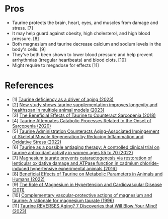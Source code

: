 # Pros
- Taurine protects the brain, heart, eyes, and muscles from damage and stress. [7]
- It may help guard against obesity, high cholesterol, and high blood pressure. [8]
- Both magnesium and taurine decrease calcium and sodium levels in the body's cells. [9]
- They've both been shown to lower blood pressure and help prevent arrhythmias (irregular heartbeats) and blood clots. [10]
- Might require to megadose for effects [11]

# References
- [1] [Taurine deficiency as a driver of aging (2023)](https://www.science.org/doi/10.1126/science.abn9257)
- [2] [New study shows taurine supplementation improves longevity and healthspan in multiple animal models (2023)](https://www.reddit.com/r/longevity/comments/144ge6d/new_study_shows_taurine_supplementation_improves/)
- [3] [The Beneficial Effects of Taurine to Counteract Sarcopenia (2018)](https://www.ncbi.nlm.nih.gov/pmc/articles/PMC6040170/)
- [4] [Taurine Attenuates Catabolic Processes Related to the Onset of Sarcopenia (2020)](https://www.ncbi.nlm.nih.gov/pmc/articles/PMC7700215/)
- [5] [Taurine Administration Counteracts Aging-Associated Impingement of Skeletal Muscle Regeneration by Reducing Inflammation and Oxidative Stress (2022)](https://www.ncbi.nlm.nih.gov/pmc/articles/PMC9137670/)
- [6] [Taurine as a possible antiaging therapy: A controlled clinical trial on taurine antioxidant activity in women ages 55 to 70 (2022)](https://www.sciencedirect.com/science/article/abs/pii/S0899900722001198?via%3Dihub)
- [7] [Magnesium taurate prevents cataractogenesis via restoration of lenticular oxidative damage and ATPase function in cadmium chloride-induced hypertensive experimental animals [2016]](https://www.sciencedirect.com/science/article/abs/pii/S0753332216310253)
- [8] [Beneficial Effects of Taurine on Metabolic Parameters in Animals and Humans (2022)](https://www.jomes.org/journal/view.html?doi=10.7570/jomes21088)
- [9] [The Role of Magnesium in Hypertension and Cardiovascular Disease (2011)](https://onlinelibrary.wiley.com/doi/10.1111/j.1751-7176.2011.00538.x)
- [10] [Complementary vascular-protective actions of magnesium and taurine: A rationale for magnesium taurate (1996)](https://www.sciencedirect.com/science/article/abs/pii/S0306987796900079)
- [11] [Taurine REVERSES Aging? 7 Discoveries that Will Blow Your Mind! (2023)](https://www.youtube.com/watch?v=U6mh0_yTBnY)
